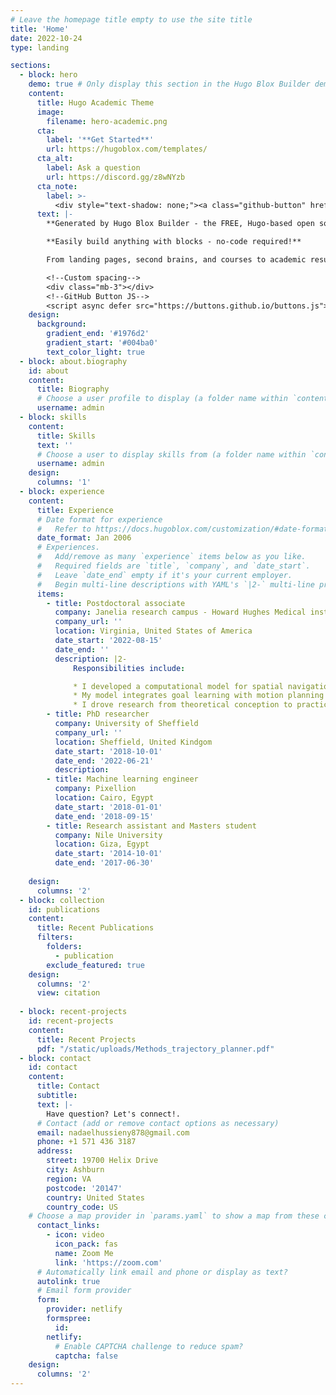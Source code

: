 ```yaml
---
# Leave the homepage title empty to use the site title
title: 'Home'
date: 2022-10-24
type: landing

sections:
  - block: hero
    demo: true # Only display this section in the Hugo Blox Builder demo site
    content:
      title: Hugo Academic Theme
      image:
        filename: hero-academic.png
      cta:
        label: '**Get Started**'
        url: https://hugoblox.com/templates/
      cta_alt:
        label: Ask a question
        url: https://discord.gg/z8wNYzb
      cta_note:
        label: >-
          <div style="text-shadow: none;"><a class="github-button" href="https://github.com/HugoBlox/hugo-blox-builder" data-icon="octicon-star" data-size="large" data-show-count="true" aria-label="Star">Star Hugo Blox Builder</a></div><div style="text-shadow: none;"><a class="github-button" href="https://github.com/HugoBlox/theme-academic-cv" data-icon="octicon-star" data-size="large" data-show-count="true" aria-label="Star">Star the Academic template</a></div>
      text: |-
        **Generated by Hugo Blox Builder - the FREE, Hugo-based open source website builder trusted by 500,000+ sites.**

        **Easily build anything with blocks - no-code required!**

        From landing pages, second brains, and courses to academic resumés, conferences, and tech blogs.

        <!--Custom spacing-->
        <div class="mb-3"></div>
        <!--GitHub Button JS-->
        <script async defer src="https://buttons.github.io/buttons.js"></script>
    design:
      background:
        gradient_end: '#1976d2'
        gradient_start: '#004ba0'
        text_color_light: true
  - block: about.biography
    id: about
    content:
      title: Biography
      # Choose a user profile to display (a folder name within `content/authors/`)
      username: admin
  - block: skills
    content:
      title: Skills
      text: ''
      # Choose a user to display skills from (a folder name within `content/authors/`)
      username: admin
    design:
      columns: '1'
  - block: experience
    content:
      title: Experience
      # Date format for experience
      #   Refer to https://docs.hugoblox.com/customization/#date-format
      date_format: Jan 2006
      # Experiences.
      #   Add/remove as many `experience` items below as you like.
      #   Required fields are `title`, `company`, and `date_start`.
      #   Leave `date_end` empty if it's your current employer.
      #   Begin multi-line descriptions with YAML's `|2-` multi-line prefix.
      items:
        - title: Postdoctoral associate
          company: Janelia research campus - Howard Hughes Medical institute 
          company_url: ''
          location: Virginia, United States of America
          date_start: '2022-08-15'
          date_end: ''
          description: |2-
              Responsibilities include:

              * I developed a computational model for spatial navigation that mimics real animal behavior and their fast learning dynamics.
              * My model integrates goal learning with motion planning and execution using a Bayesian inference framework, outperforming existing Reinforcement Learning (RL) algorithms that solve the same problem.
              * I drove research from theoretical conception to practical implementation resulting in a software package to simulate agents' learning to intercept hidden rewards given any environment setup. 
        - title: PhD researcher 
          company: University of Sheffield
          company_url: ''
          location: Sheffield, United Kindgom
          date_start: '2018-10-01'
          date_end: '2022-06-21'
          description: 
        - title: Machine learning engineer
          company: Pixellion
          location: Cairo, Egypt
          date_start: '2018-01-01'
          date_end: '2018-09-15'
        - title: Research assistant and Masters student
          company: Nile University
          location: Giza, Egypt
          date_start: '2014-10-01'
          date_end: '2017-06-30'
              
    design:
      columns: '2'
  - block: collection
    id: publications
    content:
      title: Recent Publications
      filters:
        folders:
          - publication
        exclude_featured: true
    design:
      columns: '2'
      view: citation
    
  - block: recent-projects
    id: recent-projects
    content:
      title: Recent Projects    
      pdf: "/static/uploads/Methods_trajectory_planner.pdf"
  - block: contact
    id: contact
    content:
      title: Contact
      subtitle:
      text: |-
        Have question? Let's connect!.
      # Contact (add or remove contact options as necessary)
      email: nadaelhussieny878@gmail.com
      phone: +1 571 436 3187
      address:
        street: 19700 Helix Drive
        city: Ashburn
        region: VA
        postcode: '20147'
        country: United States
        country_code: US
    # Choose a map provider in `params.yaml` to show a map from these coordinates 
      contact_links:
        - icon: video
          icon_pack: fas
          name: Zoom Me
          link: 'https://zoom.com'
      # Automatically link email and phone or display as text?
      autolink: true
      # Email form provider
      form:
        provider: netlify
        formspree:
          id:
        netlify:
          # Enable CAPTCHA challenge to reduce spam?
          captcha: false
    design:
      columns: '2'
---
```

